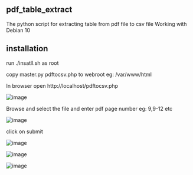 ## pdf_table_extract
The python script for extracting table from pdf file to csv file
Working with Debian 10

## installation
run ./insatll.sh as root

copy master.py pdftocsv.php to webroot eg: /var/www/html

In browser open http://localhost/pdftocsv.php

![image](https://user-images.githubusercontent.com/36220505/161422763-760ea701-d386-4e95-a812-646f6b013916.png)

Browse and select the file and enter pdf page number eg: 9,9-12 etc

![image](https://user-images.githubusercontent.com/36220505/161422883-cd564126-97cf-493e-afa7-f7249111fc1f.png)

click on submit

![image](https://user-images.githubusercontent.com/36220505/161422904-3371ea65-8fa5-487c-9c4b-b2c88fd01be8.png)

![image](https://user-images.githubusercontent.com/36220505/161422916-1de004a1-f794-485b-a68d-c68ab7491ac8.png)

![image](https://user-images.githubusercontent.com/36220505/161422934-81535e10-94e1-4df7-b68b-5ea287e8e097.png)
